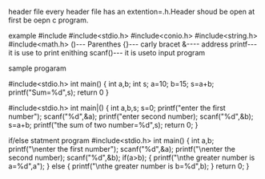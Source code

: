 header file
every header file has an extention=.h.Header shoud be open at first be oepn c program.

example #include
#include<stdio.h>
#include<conio.h>
#include<string.h>
#include<math.h>
()--- Parenthes
{}--- carly bracet
&---- address
printf--- it is use to print enithing
scanf()--- it is useto input program

sample progaram

#include<stdio.h>
int main()
{
  int a,b;
  int s;
  a=10;
  b=15;
  s=a+b;
  printf("Sum=%d",s);
  return 0
}

#include<stdio.h>
int main|()
{
  int a,b,s;
  s=0;
  printf("enter the first number");
  scanf("%d",&a);
  printf("enter second number);
  scanf("%d",&b);
  s=a+b;
  printf("the sum of two number=%d",s);
  return 0;
  }

if/else statment program
#include<stdio.h>
int main()
{
  int a,b;
  printf("\nenter the first number");
  scanf("%d",&a);
  printf("\nenter the second number);
  scanf("%d",&b);
  if(a>b);
  {
    printf("\nthe greater number is a=%d",a");
  }
  else
  {
    printf("\nthe greater number is b=%d",b);
    }
    return 0;
    }

